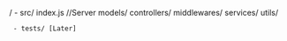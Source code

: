 /
     - src/
          index.js //Server
          models/
          controllers/
          middlewares/
          services/
          utils/
          
     - tests/ [Later]